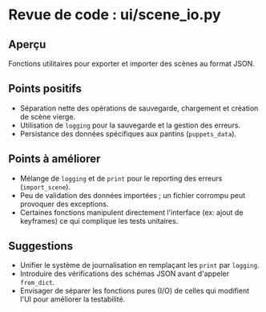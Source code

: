 # Revue de code : ui/scene_io.py

## Aperçu
Fonctions utilitaires pour exporter et importer des scènes au format JSON.

## Points positifs
- Séparation nette des opérations de sauvegarde, chargement et création de scène vierge.
- Utilisation de `logging` pour la sauvegarde et la gestion des erreurs.
- Persistance des données spécifiques aux pantins (`puppets_data`).

## Points à améliorer
- Mélange de `logging` et de `print` pour le reporting des erreurs (`import_scene`).
- Peu de validation des données importées ; un fichier corrompu peut provoquer des exceptions.
- Certaines fonctions manipulent directement l'interface (ex: ajout de keyframes) ce qui complique les tests unitaires.

## Suggestions
- Unifier le système de journalisation en remplaçant les `print` par `logging`.
- Introduire des vérifications des schémas JSON avant d'appeler `from_dict`.
- Envisager de séparer les fonctions pures (I/O) de celles qui modifient l'UI pour améliorer la testabilité.
